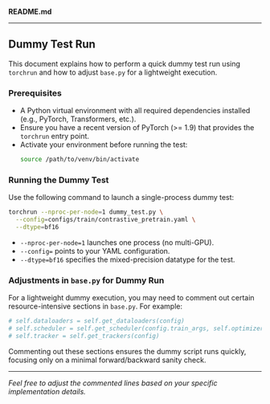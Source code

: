 **README.md**

---

## Dummy Test Run

This document explains how to perform a quick dummy test run using `torchrun` and how to adjust `base.py` for a lightweight execution.

### Prerequisites

- A Python virtual environment with all required dependencies installed (e.g., PyTorch, Transformers, etc.).
- Ensure you have a recent version of PyTorch (>= 1.9) that provides the `torchrun` entry point.
- Activate your environment before running the test:
  ```bash
  source /path/to/venv/bin/activate
  ```

### Running the Dummy Test

Use the following command to launch a single-process dummy test:

```bash
torchrun --nproc-per-node=1 dummy_test.py \
  --config=configs/train/contrastive_pretrain.yaml \
  --dtype=bf16
```

- `--nproc-per-node=1` launches one process (no multi-GPU).
- `--config=` points to your YAML configuration.
- `--dtype=bf16` specifies the mixed-precision datatype for the test.

### Adjustments in `base.py` for Dummy Run

For a lightweight dummy execution, you may need to comment out certain resource-intensive sections in `base.py`. For example:

   ```python
   # self.dataloaders = self.get_dataloaders(config)
   # self.scheduler = self.get_scheduler(config.train_args, self.optimizer, ds_config)
   # self.tracker = self.get_trackers(config)
   ```

Commenting out these sections ensures the dummy script runs quickly, focusing only on a minimal forward/backward sanity check.

---

*Feel free to adjust the commented lines based on your specific implementation details.*

